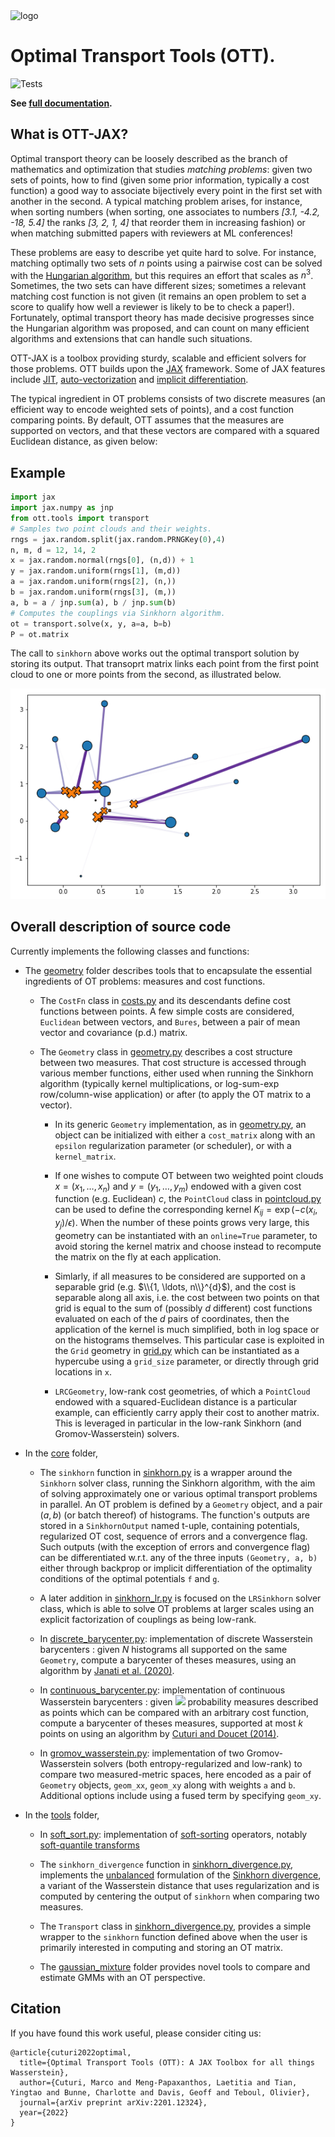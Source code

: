 <img src="https://github.com/ott-jax/ott/blob/main/docs/_static/logoOTT.png" width="10%" alt="logo">

# Optimal Transport Tools (OTT).

![Tests](https://github.com/ott-jax/ott/actions/workflows/tests.yml/badge.svg)

**See [full documentation](https://ott-jax.readthedocs.io/en/latest/).**

## What is OTT-JAX?
Optimal transport theory can be loosely described as the branch of mathematics and optimization that studies *matching problems*: given two sets of points, how to find (given some prior information, typically a cost function) a good way to associate bijectively every point in the first set with another in the second. A typical matching problem arises, for instance, when sorting numbers (when sorting, one associates to numbers *[3.1, -4.2, -18, 5.4]* the ranks *[3, 2, 1, 4]* that reorder them in increasing fashion) or when matching submitted papers with reviewers at ML conferences!

These problems are easy to describe yet quite hard to solve. For instance, matching optimally two sets of *n* points using a pairwise cost can be solved with the [Hungarian algorithm](https://en.wikipedia.org/wiki/Hungarian_algorithm), but this requires an effort that scales as $n^3$. Sometimes, the two sets can have different sizes; sometimes a relevant matching cost function is not given (it remains an open problem to set a score to qualify how well a reviewer is likely to be to check a paper!). Fortunately, optimal transport theory has made decisive progresses since the Hungarian algorithm was proposed, and can count on many efficient algorithms and extensions that can handle such situations.

OTT-JAX is a toolbox providing sturdy, scalable and efficient solvers for those problems. OTT builds upon the [JAX](https://jax.readthedocs.io/en) framework. Some of JAX features include [JIT](https://jax.readthedocs.io/en/latest/notebooks/quickstart.html#Using-jit-to-speed-up-functions), [auto-vectorization](https://jax.readthedocs.io/en/latest/notebooks/quickstart.html#Auto-vectorization-with-vmap) and [implicit differentiation](https://jax.readthedocs.io/en/latest/notebooks/Custom_derivative_rules_for_Python_code.html).

The typical ingredient in OT problems consists of two discrete measures (an efficient way to encode weighted sets of points), and a cost function comparing points. By default, OTT assumes that the measures are supported on vectors, and that these vectors are compared with a squared Euclidean distance, as given below:

## Example

```py
import jax
import jax.numpy as jnp
from ott.tools import transport
# Samples two point clouds and their weights.
rngs = jax.random.split(jax.random.PRNGKey(0),4)
n, m, d = 12, 14, 2
x = jax.random.normal(rngs[0], (n,d)) + 1
y = jax.random.uniform(rngs[1], (m,d))
a = jax.random.uniform(rngs[2], (n,))
b = jax.random.uniform(rngs[3], (m,))
a, b = a / jnp.sum(a), b / jnp.sum(b)
# Computes the couplings via Sinkhorn algorithm.
ot = transport.solve(x, y, a=a, b=b)
P = ot.matrix
```

The call to `sinkhorn` above works out the optimal transport solution by storing its output. That transoprt matrix links each point from the first point cloud to one or more points from the second, as illustrated below.

![obtained coupling](./images/couplings.png)

## Overall description of source code

Currently implements the following classes and functions:

-   The [geometry](ott/geometry) folder describes tools that to encapsulate the essential ingredients of OT problems: measures and cost functions.

    -   The `CostFn` class in [costs.py](ott/geometry/costs.py) and its descendants define cost functions between points. A few simple costs are considered, `Euclidean` between vectors, and `Bures`, between a pair of mean vector and covariance (p.d.) matrix.

    -   The `Geometry` class in [geometry.py](ott/geometry/geometry.py) describes a cost structure between two measures. That cost structure is accessed through various member functions, either used when running the Sinkhorn algorithm (typically kernel multiplications, or log-sum-exp row/column-wise application) or after (to apply the OT matrix to a vector).

        -   In its generic `Geometry` implementation, as in [geometry.py](ott/geometry/geometry.py), an object can be initialized with either a `cost_matrix` along with an `epsilon` regularization parameter (or scheduler), or with a `kernel_matrix`.

        -   If one wishes to compute OT between two weighted point clouds $x=\left(x_1, \ldots, x_n\right)$ and  $y=\left(y_1, \ldots, y_m\right)$  endowed with a
            given cost function (e.g. Euclidean) $c$, the `PointCloud`
            class in [pointcloud.py](ott/geometry/grid.py) can be used to define the corresponding kernel
            $K_{i j}=\exp\left(-c\left(x_{i}, y_{j}\right) / \epsilon\right)$. When the number of these points grows very large, this geometry can be instantiated with an `online=True` parameter, to avoid storing the kernel matrix and choose instead to recompute the matrix on the fly at each application.

        -   Simlarly, if all measures to be considered are supported on a
            separable grid (e.g. $\\{1, \ldots, n\\}^{d}$), and the cost is separable
            along all axis, i.e. the cost between two points on that
            grid is equal to the sum of (possibly $d$ different) cost
            functions evaluated on each of the $d$ pairs of coordinates, then
            the application of the kernel is much simplified, both in log space
            or on the histograms themselves. This particular case is exploited in the `Grid` geometry in [grid.py](ott/geometry/grid.py) which can be instantiated as a hypercube using a `grid_size` parameter, or directly through grid locations in `x`.

        -  `LRCGeometry`, low-rank cost geometries, of which a `PointCloud` endowed with a squared-Euclidean distance is a particular example, can efficiently carry apply their cost to another matrix. This is leveraged in particular in the low-rank Sinkhorn (and Gromov-Wasserstein) solvers.


-   In the [core](ott/core) folder,
    -   The `sinkhorn` function in [sinkhorn.py](ott/core/sinkhorn.py) is a wrapper around the `Sinkhorn` solver class, running the Sinkhorn algorithm, with the aim of solving approximately one or various optimal transport problems in parallel. An OT problem is defined by a `Geometry` object, and a pair $\left(a, b\right)$ (or batch thereof) of histograms. The function's outputs are stored in a `SinkhornOutput` named t-uple, containing potentials, regularized OT cost, sequence of errors and a convergence flag. Such outputs (with the exception of errors and convergence flag) can be differentiated w.r.t. any of the three inputs `(Geometry, a, b)` either through backprop or implicit differentiation of the optimality conditions of the optimal potentials `f` and `g`.
    -   A later addition in [sinkhorn_lr.py](ott/core/sinkhorn.py) is focused on the `LRSinkhorn` solver class, which is able to solve OT problems at larger scales using an explicit factorization of couplings as being low-rank.

    -   In [discrete_barycenter.py](ott/core/discrete_barycenter.py): implementation of discrete Wasserstein barycenters : given $N$ histograms all supported on the same `Geometry`, compute a barycenter of theses measures, using an algorithm by [Janati et al. (2020)](https://arxiv.org/abs/2006.02575).

    -   In [continuous_barycenter.py](ott/core/continuous_barycenter.py): implementation of continuous Wasserstein barycenters : given <img src="https://render.githubusercontent.com/render/math?math=%24N%24"> probability measures described as points which can be compared with an arbitrary cost function, compute a barycenter of theses measures, supported at most $k$ points on using an algorithm by [Cuturi and Doucet (2014)](https://proceedings.mlr.press/v32/cuturi14.html).

    -   In [gromov_wasserstein.py](ott/tools/gromov_wasserstein.py): implementation of two Gromov-Wasserstein solvers (both entropy-regularized and low-rank) to compare two measured-metric spaces, here encoded as a pair of `Geometry` objects, `geom_xx`, `geom_xy` along with weights `a` and `b`. Additional options include using a fused term by specifying `geom_xy`.

-   In the [tools](ott/tools) folder,

    -   In [soft_sort.py](ott/tools/soft_sort.py): implementation of
        [soft-sorting](https://papers.nips.cc/paper/2019/hash/d8c24ca8f23c562a5600876ca2a550ce-Abstract.html) operators, notably [soft-quantile transforms](http://proceedings.mlr.press/v119/cuturi20a.html)

    -   The `sinkhorn_divergence` function in [sinkhorn_divergence.py](ott/tools/sinkhorn_divergence.py), implements the [unbalanced](https://arxiv.org/abs/1910.12958) formulation of the [Sinkhorn divergence](http://proceedings.mlr.press/v84/genevay18a.html), a variant of the Wasserstein distance that uses regularization and is computed by centering the output of `sinkhorn` when comparing two measures.

    -   The `Transport` class in [sinkhorn_divergence.py](ott/tools/transport.py), provides a simple wrapper to the `sinkhorn` function defined above when the user is primarily interested in computing and storing an OT matrix.

    -   The [gaussian_mixture](ott/tools/gaussian_mixture) folder provides novel tools to compare and estimate GMMs with an OT perspective.

## Citation

If you have found this work useful, please consider citing us:

```
@article{cuturi2022optimal,
  title={Optimal Transport Tools (OTT): A JAX Toolbox for all things Wasserstein},
  author={Cuturi, Marco and Meng-Papaxanthos, Laetitia and Tian, Yingtao and Bunne, Charlotte and Davis, Geoff and Teboul, Olivier},
  journal={arXiv preprint arXiv:2201.12324},
  year={2022}
}
```
